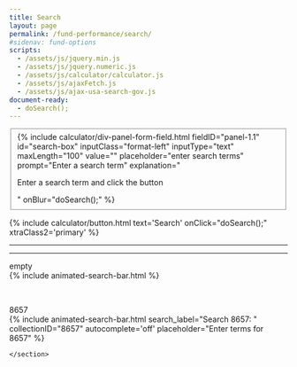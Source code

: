 ```yaml
---
title: Search
layout: page
permalink: /fund-performance/search/
#sidenav: fund-options
scripts:
  - /assets/js/jquery.min.js
  - /assets/js/jquery.numeric.js
  - /assets/js/calculator/calculator.js
  - /assets/js/ajaxFetch.js
  - /assets/js/ajax-usa-search-gov.js
document-ready:
  - doSearch();
---
```


<div id="panel-{{ panelID }}" class="calculator-panel" style="{{ hide }}" markdown="1">

<fieldset>
{% include calculator/div-panel-form-field.html
  fieldID="panel-1.1" id="search-box"
  inputClass="format-left"  inputType="text" maxLength="100"
  value="" placeholder="enter search terms"
  prompt="Enter a search term"
  explanation="
  <p>Enter a search term and click the button</p>"
  onBlur="doSearch();"
%}
</fieldset>

{% include calculator/button.html text='Search' onClick="doSearch();" xtraClass2='primary' %}

<hr>
<div id='search-results'></div>
<hr>
<div>

<div class="usa-grid-full">
  <div class="usa-width-one-whole">
    <section class="search-forms">

empty
<br>
{% include animated-search-bar.html %}

<br>

8657
<br>
{% include animated-search-bar.html search_label="Search 8657: " collectionID="8657"
    autocomplete='off' placeholder="Enter terms for 8657" %}

    </section>
  </div>
</div>

